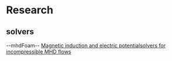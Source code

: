 # Research 

## solvers
--mhdFoam--
[Magnetic induction and electric potentialsolvers for incompressible MHD flows](chrome-extension://cdonnmffkdaoajfknoeeecmchibpmkmg/assets/pdf/web/viewer.html?file=http%3A%2F%2Fwww.tfd.chalmers.se%2F~hani%2Fkurser%2FOS_CFD_2016%2FAlessandroTassone%2Freport_Tassone.pdf)









